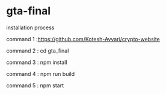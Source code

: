 # gta-final

installation process 

command 1 :https://github.com/Kotesh-Avvari/crypto-website

command 2 : cd gta_final


command 3 : npm install


command 4 : npm run build 


command 5 : npm start
